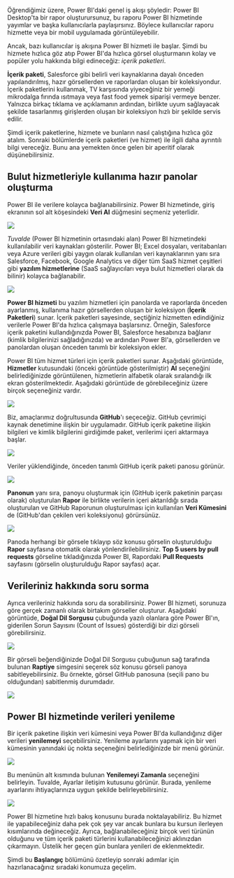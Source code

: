 Öğrendiğimiz üzere, Power BI'daki genel iş akışı şöyledir: Power BI Desktop'ta bir rapor oluşturursunuz, bu raporu Power BI hizmetinde yayımlar ve başka kullanıcılarla paylaşırsınız. Böylece kullanıcılar raporu hizmette veya bir mobil uygulamada görüntüleyebilir.

Ancak, bazı kullanıcılar iş akışına Power BI hizmeti ile başlar. Şimdi bu hizmete hızlıca göz atıp Power BI'da hızlıca görsel oluşturmanın kolay ve popüler yolu hakkında bilgi edineceğiz: *içerik paketleri*.

**İçerik paketi**, Salesforce gibi belirli veri kaynaklarına dayalı önceden yapılandırılmış, hazır görsellerden ve raporlardan oluşan bir koleksiyondur. İçerik paketlerini kullanmak, TV karşısında yiyeceğiniz bir yemeği mikrodalga fırında ısıtmaya veya fast food yemek siparişi vermeye benzer. Yalnızca birkaç tıklama ve açıklamanın ardından, birlikte uyum sağlayacak şekilde tasarlanmış girişlerden oluşan bir koleksiyon hızlı bir şekilde servis edilir.

Şimdi içerik paketlerine, hizmete ve bunların nasıl çalıştığına hızlıca göz atalım. Sonraki bölümlerde içerik paketleri (ve hizmet) ile ilgili daha ayrıntılı bilgi vereceğiz. Bunu ana yemekten önce gelen bir aperitif olarak düşünebilirsiniz.

## <a name="create-out-of-the-box-dashboards-with-cloud-services"></a>Bulut hizmetleriyle kullanıma hazır panolar oluşturma
Power BI ile verilere kolayca bağlanabilirsiniz. Power BI hizmetinde, giriş ekranının sol alt köşesindeki **Veri Al** düğmesini seçmeniz yeterlidir.

![](media/0-3-dashboards-cloud-services/c0a3_1.png)

*Tuvalde* (Power BI hizmetinin ortasındaki alan) Power BI hizmetindeki kullanılabilir veri kaynakları gösterilir. Power BI; Excel dosyaları, veritabanları veya Azure verileri gibi yaygın olarak kullanılan veri kaynaklarının yanı sıra Salesforce, Facebook, Google Analytics ve diğer tüm SaaS hizmet çeşitleri gibi **yazılım hizmetlerine** (SaaS sağlayıcıları veya bulut hizmetleri olarak da bilinir) kolayca bağlanabilir.

![](media/0-3-dashboards-cloud-services/c0a3_2.png)

**Power BI hizmeti** bu yazılım hizmetleri için panolarda ve raporlarda önceden ayarlanmış, kullanıma hazır görsellerden oluşan bir koleksiyon (**İçerik Paketleri**) sunar. İçerik paketleri sayesinde, seçtiğiniz hizmetten edindiğiniz verilerle Power BI'da hızlıca çalışmaya başlarsınız. Örneğin, Salesforce içerik paketini kullandığınızda Power BI, Salesforce hesabınıza bağlanır (kimlik bilgilerinizi sağladığınızda) ve ardından Power BI'a, görsellerden ve panolardan oluşan önceden tanımlı bir koleksiyon ekler.

Power BI tüm hizmet türleri için içerik paketleri sunar. Aşağıdaki görüntüde, **Hizmetler** kutusundaki (önceki görüntüde gösterilmiştir) **Al** seçeneğini belirlediğinizde görüntülenen, hizmetlerin alfabetik olarak sıralandığı ilk ekran gösterilmektedir. Aşağıdaki görüntüde de görebileceğiniz üzere birçok seçeneğiniz vardır.

![](media/0-3-dashboards-cloud-services/c0a3_3.png)

Biz, amaçlarımız doğrultusunda **GitHub**'ı seçeceğiz. GitHub çevrimiçi kaynak denetimine ilişkin bir uygulamadır. GitHub içerik paketine ilişkin bilgileri ve kimlik bilgilerini girdiğimde paket, verilerimi içeri aktarmaya başlar.

![](media/0-3-dashboards-cloud-services/c0a3_4.png)

Veriler yüklendiğinde, önceden tanımlı GitHub içerik paketi panosu görünür.

![](media/0-3-dashboards-cloud-services/c0a3_5.png)

**Panonun** yanı sıra, panoyu oluşturmak için (GitHub içerik paketinin parçası olarak) oluşturulan **Rapor** ile birlikte verilerin içeri aktarıldığı sırada oluşturulan ve GitHub Raporunun oluşturulması için kullanılan **Veri Kümesini** de (GitHub'dan çekilen veri koleksiyonu) görürsünüz.

![](media/0-3-dashboards-cloud-services/c0a3_6.png)

Panoda herhangi bir görsele tıklayıp söz konusu görselin oluşturulduğu **Rapor** sayfasına otomatik olarak yönlendirilebilirsiniz. **Top 5 users by pull requests** görseline tıkladığınızda Power BI, Rapordaki **Pull Requests** sayfasını (görselin oluşturulduğu Rapor sayfası) açar.

## <a name="asking-questions-of-your-data"></a>Verileriniz hakkında soru sorma
Ayrıca verileriniz hakkında soru da sorabilirsiniz. Power BI hizmeti, sorunuza göre gerçek zamanlı olarak birtakım görseller oluşturur. Aşağıdaki görüntüde, **Doğal Dil Sorgusu** çubuğunda yazılı olanlara göre Power BI'ın, giderilen Sorun Sayısını (Count of Issues) gösterdiği bir dizi görseli görebilirsiniz.

![](media/0-3-dashboards-cloud-services/c0a3_7.png)

Bir görseli beğendiğinizde Doğal Dil Sorgusu çubuğunun sağ tarafında bulunan **Raptiye** simgesini seçerek söz konusu görseli panoya sabitleyebilirsiniz. Bu örnekte, görsel GitHub panosuna (seçili pano bu olduğundan) sabitlenmiş durumdadır.

![](media/0-3-dashboards-cloud-services/c0a3_8.png)

## <a name="refreshing-data-in-the-power-bi-service"></a>Power BI hizmetinde verileri yenileme
Bir içerik paketine ilişkin veri kümesini veya Power BI'da kullandığınız diğer verileri **yenilemeyi** seçebilirsiniz. Yenileme ayarlarını yapmak için bir veri kümesinin yanındaki üç nokta seçeneğini belirlediğinizde bir menü görünür.

![](media/0-3-dashboards-cloud-services/c0a3_9.png)

Bu menünün alt kısmında bulunan **Yenilemeyi Zamanla** seçeneğini belirleyin. Tuvalde, Ayarlar iletişim kutusunu görünür. Burada, yenileme ayarlarını ihtiyaçlarınıza uygun şekilde belirleyebilirsiniz.

![](media/0-3-dashboards-cloud-services/c0a3_10.png)

Power BI hizmetine hızlı bakış konusunu burada noktalayabiliriz. Bu hizmet ile yapabileceğiniz daha pek çok şey var ancak bunlara bu kursun ilerleyen kısımlarında değineceğiz. Ayrıca, bağlanabileceğiniz birçok veri türünün olduğunu ve tüm içerik paketi türlerini kullanabileceğinizi aklınızdan çıkarmayın. Üstelik her geçen gün bunlara yenileri de eklenmektedir.

Şimdi bu **Başlangıç** bölümünü özetleyip sonraki adımlar için hazırlanacağınız sıradaki konumuza geçelim.

